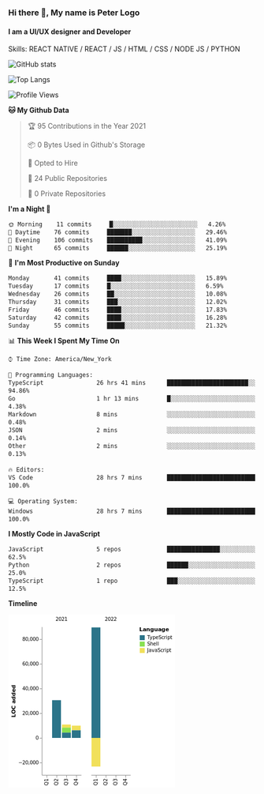 ### Hi there 👋, My name is Peter Logo
#### I am a UI/UX designer and Developer
Skills: REACT NATIVE / REACT / JS / HTML / CSS / NODE JS / PYTHON

![GitHub stats](https://github-readme-stats.vercel.app/api?username=peterlogo&show_icons=true&count_private=true&theme=dark)

![Top Langs](https://github-readme-stats.vercel.app/api/top-langs/?username=peterlogo&theme=dark&layout=compact)

<!--START_SECTION:waka-->
![Profile Views](http://img.shields.io/badge/Profile%20Views-26-blue)

**🐱 My Github Data** 

> 🏆 95 Contributions in the Year 2021
 > 
> 📦 0 Bytes Used in Github's Storage 
 > 
> 💼 Opted to Hire
 > 
> 📜 24 Public Repositories 
 > 
> 🔑 0 Private Repositories  
 > 
**I'm a Night 🦉** 

```text
🌞 Morning    11 commits     █░░░░░░░░░░░░░░░░░░░░░░░░   4.26% 
🌆 Daytime    76 commits     ███████░░░░░░░░░░░░░░░░░░   29.46% 
🌃 Evening    106 commits    ██████████░░░░░░░░░░░░░░░   41.09% 
🌙 Night      65 commits     ██████░░░░░░░░░░░░░░░░░░░   25.19%

```
📅 **I'm Most Productive on Sunday** 

```text
Monday       41 commits     ████░░░░░░░░░░░░░░░░░░░░░   15.89% 
Tuesday      17 commits     █░░░░░░░░░░░░░░░░░░░░░░░░   6.59% 
Wednesday    26 commits     ██░░░░░░░░░░░░░░░░░░░░░░░   10.08% 
Thursday     31 commits     ███░░░░░░░░░░░░░░░░░░░░░░   12.02% 
Friday       46 commits     ████░░░░░░░░░░░░░░░░░░░░░   17.83% 
Saturday     42 commits     ████░░░░░░░░░░░░░░░░░░░░░   16.28% 
Sunday       55 commits     █████░░░░░░░░░░░░░░░░░░░░   21.32%

```


📊 **This Week I Spent My Time On** 

```text
⌚︎ Time Zone: America/New_York

💬 Programming Languages: 
TypeScript               26 hrs 41 mins      ███████████████████████░░   94.86% 
Go                       1 hr 13 mins        █░░░░░░░░░░░░░░░░░░░░░░░░   4.38% 
Markdown                 8 mins              ░░░░░░░░░░░░░░░░░░░░░░░░░   0.48% 
JSON                     2 mins              ░░░░░░░░░░░░░░░░░░░░░░░░░   0.14% 
Other                    2 mins              ░░░░░░░░░░░░░░░░░░░░░░░░░   0.13%

🔥 Editors: 
VS Code                  28 hrs 7 mins       █████████████████████████   100.0%

💻 Operating System: 
Windows                  28 hrs 7 mins       █████████████████████████   100.0%

```

**I Mostly Code in JavaScript** 

```text
JavaScript               5 repos             ███████████████░░░░░░░░░░   62.5% 
Python                   2 repos             ██████░░░░░░░░░░░░░░░░░░░   25.0% 
TypeScript               1 repo              ███░░░░░░░░░░░░░░░░░░░░░░   12.5%

```


**Timeline**

![Chart not found](https://raw.githubusercontent.com/peterlogo/peterlogo/main/charts/bar_graph.png) 


<!--END_SECTION:waka-->


